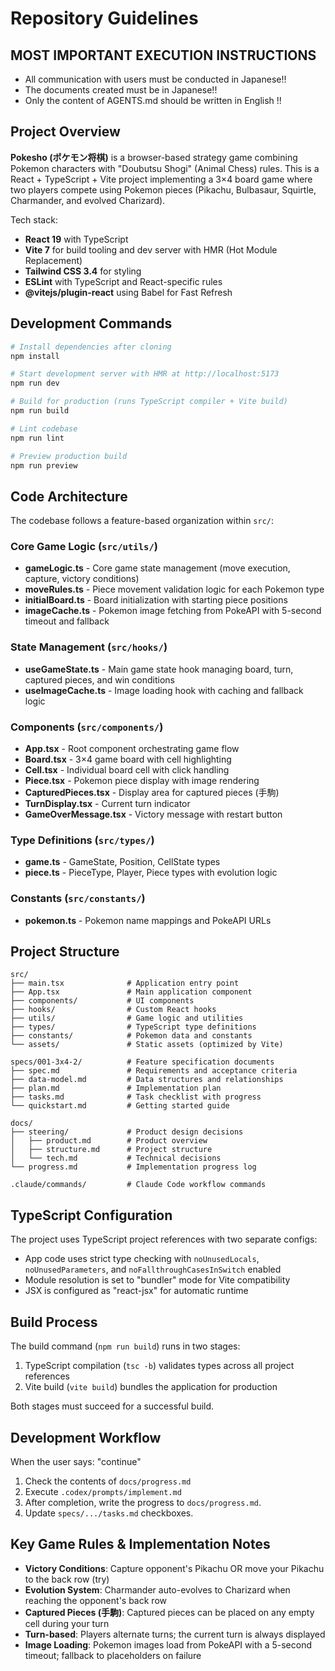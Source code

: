 # Repository Guidelines

## MOST IMPORTANT EXECUTION INSTRUCTIONS
- All communication with users must be conducted in Japanese!!
- The documents created must be in Japanese!!
- Only the content of AGENTS.md should be written in English !!


## Project Overview

**Pokesho (ポケモン将棋)** is a browser-based strategy game combining Pokemon characters with "Doubutsu Shogi" (Animal Chess) rules. This is a React + TypeScript + Vite project implementing a 3×4 board game where two players compete using Pokemon pieces (Pikachu, Bulbasaur, Squirtle, Charmander, and evolved Charizard).

Tech stack:
- **React 19** with TypeScript
- **Vite 7** for build tooling and dev server with HMR (Hot Module Replacement)
- **Tailwind CSS 3.4** for styling
- **ESLint** with TypeScript and React-specific rules
- **@vitejs/plugin-react** using Babel for Fast Refresh

## Development Commands

```bash
# Install dependencies after cloning
npm install

# Start development server with HMR at http://localhost:5173
npm run dev

# Build for production (runs TypeScript compiler + Vite build)
npm run build

# Lint codebase
npm run lint

# Preview production build
npm run preview
```

## Code Architecture

The codebase follows a feature-based organization within `src/`:

### Core Game Logic (`src/utils/`)
- **gameLogic.ts** - Core game state management (move execution, capture, victory conditions)
- **moveRules.ts** - Piece movement validation logic for each Pokemon type
- **initialBoard.ts** - Board initialization with starting piece positions
- **imageCache.ts** - Pokemon image fetching from PokeAPI with 5-second timeout and fallback

### State Management (`src/hooks/`)
- **useGameState.ts** - Main game state hook managing board, turn, captured pieces, and win conditions
- **useImageCache.ts** - Image loading hook with caching and fallback logic

### Components (`src/components/`)
- **App.tsx** - Root component orchestrating game flow
- **Board.tsx** - 3×4 game board with cell highlighting
- **Cell.tsx** - Individual board cell with click handling
- **Piece.tsx** - Pokemon piece display with image rendering
- **CapturedPieces.tsx** - Display area for captured pieces (手駒)
- **TurnDisplay.tsx** - Current turn indicator
- **GameOverMessage.tsx** - Victory message with restart button

### Type Definitions (`src/types/`)
- **game.ts** - GameState, Position, CellState types
- **piece.ts** - PieceType, Player, Piece types with evolution logic

### Constants (`src/constants/`)
- **pokemon.ts** - Pokemon name mappings and PokeAPI URLs

## Project Structure

```
src/
├── main.tsx              # Application entry point
├── App.tsx               # Main application component
├── components/           # UI components
├── hooks/                # Custom React hooks
├── utils/                # Game logic and utilities
├── types/                # TypeScript type definitions
├── constants/            # Pokemon data and constants
└── assets/               # Static assets (optimized by Vite)

specs/001-3x4-2/          # Feature specification documents
├── spec.md               # Requirements and acceptance criteria
├── data-model.md         # Data structures and relationships
├── plan.md               # Implementation plan
├── tasks.md              # Task checklist with progress
└── quickstart.md         # Getting started guide

docs/
├── steering/             # Product design decisions
│   ├── product.md        # Product overview
│   ├── structure.md      # Project structure
│   └── tech.md           # Technical decisions
└── progress.md           # Implementation progress log

.claude/commands/         # Claude Code workflow commands
```

## TypeScript Configuration

The project uses TypeScript project references with two separate configs:
- App code uses strict type checking with `noUnusedLocals`, `noUnusedParameters`, and `noFallthroughCasesInSwitch` enabled
- Module resolution is set to "bundler" mode for Vite compatibility
- JSX is configured as "react-jsx" for automatic runtime

## Build Process

The build command (`npm run build`) runs in two stages:
1. TypeScript compilation (`tsc -b`) validates types across all project references
2. Vite build (`vite build`) bundles the application for production

Both stages must succeed for a successful build.

## Development Workflow
When the user says: "continue"
1) Check the contents of `docs/progress.md`
2) Execute `.codex/prompts/implement.md`
3) After completion, write the progress to `docs/progress.md`.
4) Update `specs/.../tasks.md` checkboxes.


## Key Game Rules & Implementation Notes

- **Victory Conditions**: Capture opponent's Pikachu OR move your Pikachu to the back row (try)
- **Evolution System**: Charmander auto-evolves to Charizard when reaching the opponent's back row
- **Captured Pieces (手駒)**: Captured pieces can be placed on any empty cell during your turn
- **Turn-based**: Players alternate turns; the current turn is always displayed
- **Image Loading**: Pokemon images load from PokeAPI with a 5-second timeout; fallback to placeholders on failure
